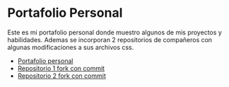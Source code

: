 # Portafolio Personal

Este es mi portafolio personal donde muestro algunos de mis proyectos y habilidades. Ademas
se incorporan 2 repositorios de compañeros con algunas modificaciones a sus archivos css.

- [Portafolio personal](https://darkderes.github.io/)
- [Repositorio 1 fork con commit](https://github.com/darkderes/RitaConstanza.github.io.git)
- [Repositorio 2 fork con commit](https://github.com/darkderes/cverduzco23.github.io.git)



